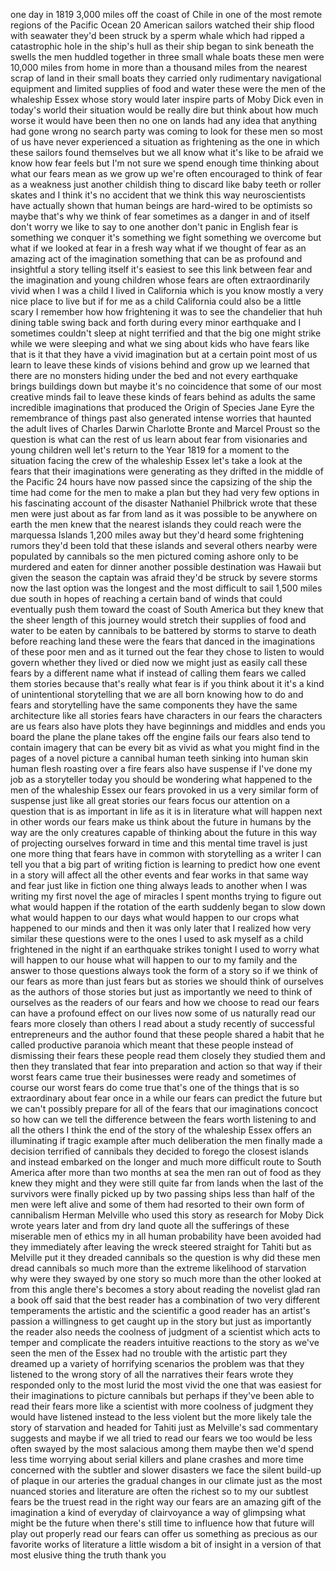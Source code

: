 
one day in 1819 3,000 miles off the
coast of Chile in one of the most remote
regions of the Pacific Ocean 20 American
sailors watched their ship flood with
seawater
they&#39;d been struck by a sperm whale
which had ripped a catastrophic hole in
the ship&#39;s hull as their ship began to
sink beneath the swells the men huddled
together in three small whale boats
these men were 10,000 miles from home in
more than a thousand miles from the
nearest scrap of land in their small
boats they carried only rudimentary
navigational equipment and limited
supplies of food and water these were
the men of the whaleship Essex whose
story would later inspire parts of Moby
Dick even in today&#39;s world their
situation would be really dire but think
about how much worse it would have been
then no one on lands had any idea that
anything had gone wrong no search party
was coming to look for these men so most
of us have never experienced a situation
as frightening as the one in which these
sailors found themselves but we all know
what it&#39;s like to be afraid we know how
fear feels but I&#39;m not sure we spend
enough time thinking about what our
fears mean as we grow up we&#39;re often
encouraged to think of fear as a
weakness
just another childish thing to discard
like baby teeth or roller skates and I
think it&#39;s no accident that we think
this way neuroscientists have actually
shown that human beings are hard-wired
to be optimists so maybe that&#39;s why we
think of fear sometimes as a danger in
and of itself don&#39;t worry we like to say
to one another don&#39;t panic in English
fear is something we conquer it&#39;s
something we fight something we overcome
but what if we looked at fear in a fresh
way what if we thought of fear as an
amazing act of the imagination something
that can be as profound and insightful a
story telling itself it&#39;s easiest to see
this link between fear and the
imagination and young children whose
fears are often extraordinarily vivid
when I was a child I lived in California
which is you know mostly a very nice
place to live but if for me as a child
California could also be a little scary
I remember how how frightening it was to
see the chandelier that huh
dining table swing back and forth during
every minor earthquake and I sometimes
couldn&#39;t sleep at night terrified and
that the big one might strike while we
were sleeping
and what we sing about kids who have
fears like that is it that they have a
vivid imagination but at a certain point
most of us learn to leave these kinds of
visions behind and grow up we learned
that there are no monsters hiding under
the bed and not every earthquake brings
buildings down but maybe it&#39;s no
coincidence that some of our most
creative minds fail to leave these kinds
of fears behind as adults the same
incredible imaginations that produced
the Origin of Species Jane Eyre the
remembrance of things past also
generated intense worries that haunted
the adult lives of Charles Darwin
Charlotte Bronte and Marcel Proust so
the question is what can the rest of us
learn about fear from visionaries and
young children
well let&#39;s return to the Year 1819 for a
moment to the situation facing the crew
of the whaleship Essex let&#39;s take a look
at the fears that their imaginations
were generating as they drifted in the
middle of the Pacific 24 hours have now
passed since the capsizing of the ship
the time had come for the men to make a
plan but they had very few options in
his fascinating account of the disaster
Nathaniel Philbrick wrote that these men
were just about as far from land as it
was possible to be anywhere on earth the
men knew that the nearest islands they
could reach were the marquessa Islands
1,200 miles away but they&#39;d heard some
frightening rumors they&#39;d been told that
these islands and several others nearby
were populated by cannibals so the men
pictured coming ashore only to be
murdered and eaten for dinner another
possible destination was Hawaii but
given the season the captain was afraid
they&#39;d be struck by severe storms now
the last option was the longest and the
most difficult to sail 1,500 miles due
south in hopes of reaching a certain
band of winds that could eventually push
them toward the coast of South America
but they knew that the sheer length of
this journey would stretch their
supplies of food and water to be eaten
by cannibals to be battered by storms
to starve to death before reaching land
these were the fears that danced in the
imaginations of these poor men and as it
turned out the fear they chose to listen
to would govern whether they lived or
died now we might just as easily call
these fears by a different name what if
instead of calling them fears we called
them stories because that&#39;s really what
fear is if you think about it it&#39;s a
kind of unintentional storytelling that
we are all born knowing how to do and
fears and storytelling have the same
components they have the same
architecture like all stories fears have
characters in our fears the characters
are us fears also have plots they have
beginnings and middles and ends you
board the plane the plane takes off the
engine fails our fears also tend to
contain imagery that can be every bit as
vivid as what you might find in the
pages of a novel picture a cannibal
human teeth sinking into human skin
human flesh roasting over a fire
fears also have suspense if I&#39;ve done my
job as a storyteller today you should be
wondering what happened to the men of
the whaleship Essex our fears provoked
in us a very similar form of suspense
just like all great stories our fears
focus our attention on a question that
is as important in life as it is in
literature what will happen next in
other words our fears make us think
about the future in humans by the way
are the only creatures capable of
thinking about the future in this way of
projecting ourselves forward in time and
this mental time travel is just one more
thing that fears have in common with
storytelling as a writer I can tell you
that a big part of writing fiction is
learning to predict how one event in a
story will affect all the other events
and fear works in that same way and fear
just like in fiction one thing always
leads to another when I was writing my
first novel the age of miracles I spent
months trying to figure out what would
happen if the rotation of the earth
suddenly began to slow down what would
happen to our days what would happen to
our crops what happened to our minds
and then it was only later that I
realized how very similar these
questions were to the ones I used to ask
myself as a child frightened in the
night if an earthquake strikes tonight I
used to worry what will happen to our
house what will happen to our to my
family and the answer to those questions
always took the form of a story so if we
think of our fears as more than just
fears but as stories we should think of
ourselves as the authors of those
stories but just as importantly we need
to think of ourselves as the readers of
our fears and how we choose to read our
fears can have a profound effect on our
lives now some of us naturally read our
fears more closely than others I read
about a study recently of successful
entrepreneurs and the author found that
these people shared a habit that he
called productive paranoia which meant
that these people instead of dismissing
their fears these people read them
closely they studied them and then they
translated that fear into preparation
and action so that way if their worst
fears came true their businesses were
ready and sometimes of course our worst
fears do come true that&#39;s one of the
things that is so extraordinary about
fear once in a while our fears can
predict the future but we can&#39;t possibly
prepare for all of the fears that our
imaginations concoct so how can we tell
the difference between the fears worth
listening to and all the others I think
the end of the story of the whaleship
Essex offers an illuminating if tragic
example after much deliberation the men
finally made a decision terrified of
cannibals they decided to forego the
closest islands and instead embarked on
the longer and much more difficult route
to South America after more than two
months at sea the men ran out of food as
they knew they might and they were still
quite far from lands when the last of
the survivors were finally picked up by
two passing ships less than half of the
men were left alive and some of them had
resorted to their own form of
cannibalism Herman Melville who used
this story as research for Moby Dick
wrote years later and from dry land
quote all the sufferings of these
miserable men of
ethics my in all human probability have
been avoided had they immediately after
leaving the wreck steered straight for
Tahiti but as Melville put it they
dreaded cannibals so the question is why
did these men dread cannibals so much
more than the extreme likelihood of
starvation
why were they swayed by one story so
much more than the other looked at from
this angle
there&#39;s becomes a story about reading
the novelist glad ran a book off said
that the best reader has a combination
of two very different temperaments the
artistic and the scientific a good
reader has an artist&#39;s passion a
willingness to get caught up in the
story but just as importantly the reader
also needs the coolness of judgment of a
scientist which acts to temper and
complicate the readers intuitive
reactions to the story as we&#39;ve seen the
men of the Essex had no trouble with the
artistic part they dreamed up a variety
of horrifying scenarios the problem was
that they listened to the wrong story of
all the narratives their fears wrote
they responded only to the most lurid
the most vivid the one that was easiest
for their imaginations to picture
cannibals but perhaps if they&#39;ve been
able to read their fears more like a
scientist with more coolness of judgment
they would have listened instead to the
less violent but the more likely tale
the story of starvation and headed for
Tahiti just as Melville&#39;s sad commentary
suggests and maybe if we all tried to
read our fears we too would be less
often swayed by the most salacious among
them maybe then we&#39;d spend less time
worrying about serial killers and plane
crashes and more time concerned with the
subtler and slower disasters we face the
silent build-up of plaque in our
arteries the gradual changes in our
climate just as the most nuanced stories
and literature are often the richest so
to my our subtlest fears be the truest
read in the right way our fears are an
amazing gift of the imagination
a kind of everyday of clairvoyance a way
of glimpsing what might be the future
when there&#39;s still time to influence how
that future will play out
properly read our fears can offer us
something as precious as our favorite
works of literature a little wisdom a
bit of insight in a version of that most
elusive thing the truth thank you
